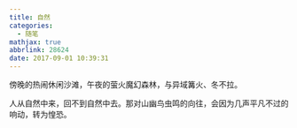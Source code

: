 ```yaml
---
title: 自然
categories:
  - 随笔
mathjax: true
abbrlink: 28624
date: 2017-09-01 10:39:31
---
```

傍晚的热闹休闲沙滩，午夜的萤火魔幻森林，与异域篝火、冬不拉。

人从自然中来，回不到自然中去。那对山幽鸟虫鸣的向往，会因为几声平凡不过的响动，转为惶恐。